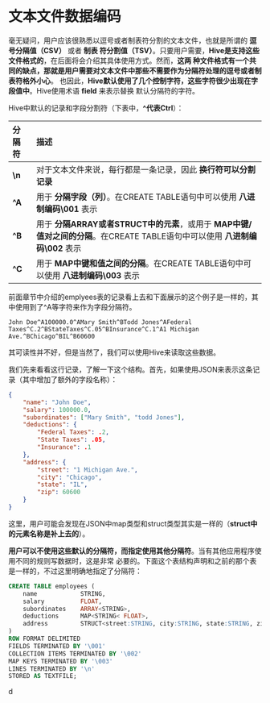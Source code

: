 文本文件数据编码
=================================================================================
毫无疑问，用户应该很熟悉以逗号或者制表符分割的文本文件，也就是所谓的 **逗号分隔值（CSV）** 或者 **制表
符分割值（TSV）**。只要用户需要，**Hive是支持这些文件格式的**，在后面将会介绍其具体使用方式。然而，**这两
种文件格式有一个共同的缺点，那就是用户需要对文本文件中那些不需要作为分隔符处理的逗号或者制表符格外小心**。
也因此，**Hive默认使用了几个控制字符，这些字符很少出现在字段值中**。Hive使用术语 **field** 来表示替换
默认分隔符的字符。

Hive中默认的记录和字段分割符（下表中，**^代表Ctrl**）：

| 分隔符 | 描述 |
| :------------- | :------------- |
| **\n** | 对于文本文件来说，每行都是一条记录，因此 **换行符可以分割记录** |
| **^A** | 用于 **分隔字段（列）**。在CREATE TABLE语句中可以使用 **八进制编码\001** 表示 |
| **^B** | 用于 **分隔ARRAY或者STRUCT中的元素**，或用于 **MAP中键/值对之间的分隔**。在CREATE TABLE语句中可以使用 **八进制编码\002** 表示 |
| **^C** | 用于 **MAP中键和值之间的分隔**。在CREATE TABLE语句中可以使用 **八进制编码\003** 表示 |

前面章节中介绍的emplyees表的记录看上去和下面展示的这个例子是一样的，其中使用到了^A等字符来作为字段分隔符。
```
John Doe^A100000.0^AMary Smith^BTodd Jones^AFederal Taxes^C.2^BStateTaxes^C.05^BInsurance^C.1^A1 Michigan Ave.^BChicago^BIL^B60600
```
其可读性并不好，但是当然了，我们可以使用Hive来读取这些数据。

我们先来看看这行记录，了解一下这个结构。首先，如果使用JSON来表示这条记录（其中增加了额外的字段名称）：
```json
{
    "name": "John Doe",
    "salary": 100000.0,
    "subordinates": ["Mary Smith", "todd Jones"],
    "deductions": {
        "Federal Taxes": .2,
        "State Taxes": .05,
        "Insurance": .1
    },
    "address": {
        "street": "1 Michigan Ave.",
        "city": "Chicago",
        "state": "IL",
        "zip": 60600
    }
}
```
这里，用户可能会发现在JSON中map类型和struct类型其实是一样的（**struct中的元素名称是补上去的**）。

**用户可以不使用这些默认的分隔符，而指定使用其他分隔符**。当有其他应用程序使用不同的规则写数据时，这是非常
必要的。下面这个表结构声明和之前的那个表是一样的，不过这里明确地指定了分隔符：
```sql
CREATE TABLE employees (
    name            STRING,
    salary          FLOAT,
    subordinates    ARRAY<STRING>,
    deductions      MAP<STRING< FLOAT>,
    address         STRUCT<street:STRING, city:STRING, state:STRING, zip:INT>
)
ROW FORMAT DELIMITED
FIELDS TERMINATED BY '\001'
COLLECTION ITEMS TERMINATED BY '\002'
MAP KEYS TERMINATED BY '\003'
LINES TERMINATED BY '\n'
STORED AS TEXTFILE;
```










































d

